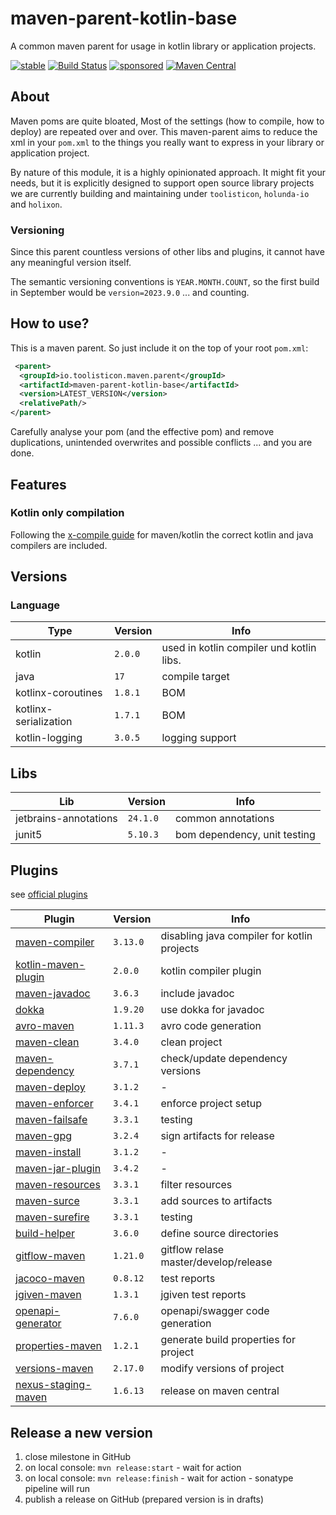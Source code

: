 # maven-parent-kotlin-base

A common maven parent for usage in kotlin library or application projects. 

[![stable](https://img.shields.io/badge/lifecycle-STABLE-green.svg)](https://github.com/holisticon#open-source-lifecycle)
[![Build Status](https://github.com/toolisticon/maven-parent-kotlin-base/workflows/Development%20branches/badge.svg)](https://github.com/toolisticon/maven-parent-kotlin-base/actions)
[![sponsored](https://img.shields.io/badge/sponsoredBy-Holisticon-RED.svg)](https://holisticon.de/)
[![Maven Central](https://maven-badges.herokuapp.com/maven-central/io.toolisticon.maven.parent/maven-parent-kotlin-base/badge.svg)](https://maven-badges.herokuapp.com/maven-central/io.toolisticon.maven.parent/maven-parent-kotlin-base)

## About

Maven poms are quite bloated, Most of the settings (how to compile, how to deploy) are repeated over and over.
This maven-parent aims to reduce the xml in your `pom.xml` to the things you really want to express in your library or application project.

By nature of this module, it is a highly opinionated approach. It might fit your needs, but it is explicitly designed to support open source library 
projects we are currently building and maintaining under `toolisticon`, `holunda-io` and `holixon`.

### Versioning

Since this parent countless versions of other libs and plugins, it cannot have any meaningful version itself.

The semantic versioning conventions is `YEAR.MONTH.COUNT`, so the first build in September would be `version=2023.9.0` ... and counting.

## How to use?

This is a maven parent. So just include it on the top of your root `pom.xml`:

```xml
 <parent>
  <groupId>io.toolisticon.maven.parent</groupId>
  <artifactId>maven-parent-kotlin-base</artifactId>
  <version>LATEST_VERSION</version>
  <relativePath/>
</parent>
```

Carefully analyse your pom (and the effective pom) and remove duplications, unintended overwrites and possible conflicts ... and you are done. 

## Features

### Kotlin only compilation

Following the [x-compile guide](https://kotlinlang.org/docs/maven.html#compile-kotlin-and-java-sources) for maven/kotlin the correct kotlin and java compilers
are included.

## Versions

### Language

| Type                  | Version | Info                                     | 
|-----------------------|---------|------------------------------------------|
| kotlin                | `2.0.0` | used in kotlin compiler und kotlin libs. |
| java                  | `17`    | compile target                           |
| kotlinx-coroutines    | `1.8.1` | BOM                                      |
| kotlinx-serialization | `1.7.1` | BOM                                      |
| kotlin-logging        | `3.0.5` | logging support                          |

## Libs

| Lib    | Version  | Info                         |
|--------|----------|------------------------------|
| jetbrains-annotations | `24.1.0`   | common annotations |
| junit5 | `5.10.3`   | bom dependency, unit testing |

## Plugins

see [official plugins](https://maven.apache.org/plugins/index.html)

| Plugin                                                                                                                    | Version  | Info                                        |
|---------------------------------------------------------------------------------------------------------------------------|----------|---------------------------------------------|
| [maven-compiler](https://maven.apache.org/plugins/maven-compiler-plugin/)                                                 | `3.13.0` | disabling java compiler for kotlin projects |
| [kotlin-maven-plugin](https://kotlinlang.org/docs/maven.html)                                                             | `2.0.0`  | kotlin compiler plugin                      |
| [maven-javadoc](https://maven.apache.org/plugins/maven-javadoc-plugin/)                                                   | `3.6.3`  | include javadoc                             |
| [dokka](https://kotlinlang.org/docs/dokka-maven.html#apply-dokka)                                                         | `1.9.20` | use dokka for javadoc                       |
| [avro-maven](https://avro.apache.org/docs/1.11.1/getting-started-java/)                                                   | `1.11.3` | avro code generation                        |
| [maven-clean](https://maven.apache.org/plugins/maven-clean-plugin/)                                                       | `3.4.0`  | clean project                               |
| [maven-dependency](https://maven.apache.org/plugins/maven-dependency-plugin/)                                             | `3.7.1`  | check/update dependency versions            |
| [maven-deploy](https://maven.apache.org/plugins/maven-deploy-plugin/)                                                     | `3.1.2`  | -                                           |
| [maven-enforcer](https://maven.apache.org/enforcer/maven-enforcer-plugin/)                                                | `3.4.1`  | enforce project setup                       |
| [maven-failsafe](https://maven.apache.org/surefire/maven-failsafe-plugin/)                                                | `3.3.1`  | testing                                     |
| [maven-gpg](https://maven.apache.org/plugins/maven-gpg-plugin/)                                                           | `3.2.4`  | sign artifacts for release                  |
| [maven-install](https://maven.apache.org/plugins/maven-install-plugin/)                                                   | `3.1.2`  | -                                           |
| [maven-jar-plugin](https://maven.apache.org/plugins/maven-jar-plugin/)                                                    | `3.4.2`  | -                                           |
| [maven-resources](https://maven.apache.org/plugins/maven-resources-plugin/)                                               | `3.3.1`  | filter resources                            |
| [maven-surce](https://maven.apache.org/plugins/maven-source-plugin/)                                                      | `3.3.1`  | add sources to artifacts                    |
| [maven-surefire](https://maven.apache.org/surefire/maven-surefire-plugin/)                                                | `3.3.1`  | testing                                     |
| [build-helper](https://www.mojohaus.org/build-helper-maven-plugin/)                                                       | `3.6.0`  | define source directories                   |
| [gitflow-maven](https://aleksandr-m.github.io/gitflow-maven-plugin/)                                                      | `1.21.0` | gitflow relase master/develop/release       |
| [jacoco-maven](https://www.eclemma.org/jacoco/trunk/doc/maven.html)                                                       | `0.8.12` | test reports                                |
| [jgiven-maven](https://jgiven.org/userguide/#_maven)                                                                      | `1.3.1`  | jgiven test reports                         |
| [openapi-generator](https://github.com/OpenAPITools/openapi-generator/tree/master/modules/openapi-generator-maven-plugin) | `7.6.0`  | openapi/swagger code generation             |
| [properties-maven](https://www.mojohaus.org/properties-maven-plugin/)                                                     | `1.2.1`  | generate build properties for project       |
| [versions-maven](https://www.mojohaus.org/versions/versions-maven-plugin/index.html)                                      | `2.17.0` | modify versions of project                  |
| [nexus-staging-maven](https://github.com/sonatype/nexus-maven-plugins/blob/main/staging/maven-plugin/README.md)           | `1.6.13` | release on maven central                    |


## Release a new version

1. close milestone in GitHub
1. on local console: `mvn release:start` - wait for action
1. on local console: `mvn release:finish` - wait for action - sonatype pipeline will run
1. publish a release on GitHub (prepared version is in drafts)
